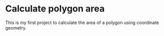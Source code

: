 # Calculate polygon area

This is my first project to calculate the area of a polygon using coordinate geometry.
